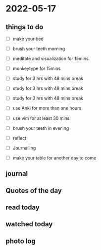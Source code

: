 # 2022-05-17

## things to do 

- [ ] make your bed
- [ ] brush your teeth morning
- [ ] meditate and visualization for 15mins
- [ ] monkeytype for 15mins


- [ ] study for 3 hrs with 48 mins break
- [ ] study for 3 hrs with 48 mins break
- [ ] study for 3 hrs with 48 mins break


- [ ] use Anki for more than one hours 
- [ ] use vim for at least 30 mins 


- [ ] brush your teeth in evening
- [ ] reflect
- [ ] Journalling
- [ ] make your table for another day to come 

## journal 

## Quotes of the day  

## read today 

## watched today 

## photo log


